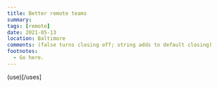 ```yaml
---
title: Better remote teams
summary:
tags: [remote]
date: 2021-05-13
location: Baltimore
comments: (false turns closing off; string adds to default closing)
footnotes:
  - Go here.
---
```


(use)[/uses]
